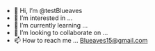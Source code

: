 - 👋 Hi, I’m @testBlueaves
- 👀 I’m interested in ...
- 🌱 I’m currently learning ...
- 💞️ I’m looking to collaborate on ...
- 📫 How to reach me ... Blueaves15@gmail.com

<!---
testBlueaves/testBlueaves is a ✨ special ✨ repository because its `README.md` (this file) appears on your GitHub profile.
You can click the Preview link to take a look at your changes.
--->
